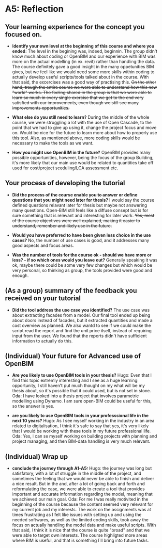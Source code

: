# A5: Reflection

## Your learning experience for the concept you focused on.
*  **Identify your own level at the beginning of this course and where you ended:** The level in the begining was, indeed, beginnin. The group didn't know much about coding or OpenBIM and our experience with BIM was more on the actual modelling (in ex. revit) rather than handling the data. The course definitely gave a good insight in the many oppetunities BIM gives, but we feel like we would need some more skills within coding to actually develop useful scripts/tools talked about in the course. With that said, the excercises was a good way of practising this.     ~~On the other hand, trough the entire course we were able to understand how this new "world" works. The feeling shared in the group is that we were able to learn so much in every single exercise that we get to the end very satisfied with our improvements, even though we still see many improvements opportunities.~~
  
*  **What else do you still need to learn?** During the middle of the whole course, we were struggling a lot with the use of Open Cascade, to the point that we had to give up using it, change the project focus and move on. Would be nice for the future to learn more about how to properly use this tool. Also, as mentioned above, more coding skills would be necessary to make the tools as we want. 

*  **How you might use OpenBIM in the future?** OpenBIM provides many possible opportunities, however, being the focus of the group Building, it's more likely that our main use would be related to quantities take off used for cost/project sceduling/LCA assessment etc. 
 
## Your process of developing the tutorial
* **Did the process of the course enable you to answer or define questions that you might need later for thesis?** I would say the course defined questions relavant later for thesis but maybe not answering many questions. Open-BIM still feels like a diffuse consept but is for sure something that is relevant and interesting for later work.   ~~Yes, most of the course objectives were well explained, making it easier to understand, remenber and likely use in the future.~~

* **Would you have preferred to have been given less choice in the use cases?** No, the number of use cases is good, and it addresses many good aspects and focus areas. 

* **Was the number of tools for the course ok - should we have more or less? - if so which ones would you leave out?** Generally speaking it was ok, maybe there could be some very few changes but which would be very personal, so thinking as group, the tools provided were good and enough.

## (As a group) summary of the feedback you received on your tutorial
* **Did the tool address the use case you identified?** The use case was about extracting facades from a model. Our final tool ended up being about doors instead of facades, but it extracted quantities and made a cost overview as planned. We also wantd to see if we could make the script read the report and find the unit price itself, instead of requiring input from the user. We found that the reports didn`t have sufficient information to actually do this.  

## (Individual) Your future for Advanced use of OpenBIM
* **Are you likely to use OpenBIM tools in your thesis?** 
 Hugo: Even that I find this topic extremly interesting and I see as a huge learning opportunity, I still haven't put much thought on my what will be my thesis about, so it's possible that it could used, but is not set in stone. 
Oda: I have looked into a thesis project that involves parametric modelling using Dynamo. I am sure open-BIM could be useful for this, so the answer is yes. 

* **are you likely to use OpenBIM tools in your professsional life in the next 10 years?**
 Hugo: As I see myself working in the industry in an area related to digitalisation, I think it's safe to say that yes, it's very likely that I would be working with these tools in my future professional life.
Oda: Yes, I can se myself working on building projects with planning and project managing, and then BIM-data handling is very much relevant.
  

## (Individual) Wrap up
* **conclude the journey through A1-A5:** 
Hugo: the journey was long but satisfatory, with a lot of struggle in the middle of the project, and sometimes the feeling that we would never be able to finish and deliver a nice result. But in the and, after a lot of going back and forth and reformulating the case, we were able to create a tool that provides important and accurate information regarding the model, meaning that we achieved our main goal. 
Oda: For me I was really motivited in the beginning of the course because the content seemed very relevant for my current job and my interests. The work on the assignments was at times frustrating as I felt like issues with setting up and using the needed softwares, as well as the limited coding skills, took away the focus on actually handling the model data and make useful scripts. With that said, I think it is nice that the course is quite "broad" and that we were able to target own interests. The course highligted more areas where BIM is useful, and that is something I`ll bring into future tasks. 
